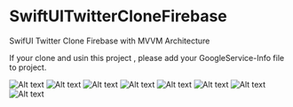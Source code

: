 # SwiftUITwitterCloneFirebase
 SwifUI Twitter Clone Firebase with MVVM Architecture
 
 If your clone and usin this project , please add your GoogleService-Info file to project.

![Alt text](projectPhotos/1.png "Optional title")
![Alt text](projectPhotos/2.png "Optional title")
![Alt text](projectPhotos/3.png "Optional title")
![Alt text](projectPhotos/4.png "Optional title")
![Alt text](projectPhotos/5.png "Optional title")
![Alt text](projectPhotos/6.png "Optional title")
![Alt text](projectPhotos/7.png "Optional title")
![Alt text](projectPhotos/8.png "Optional title")
